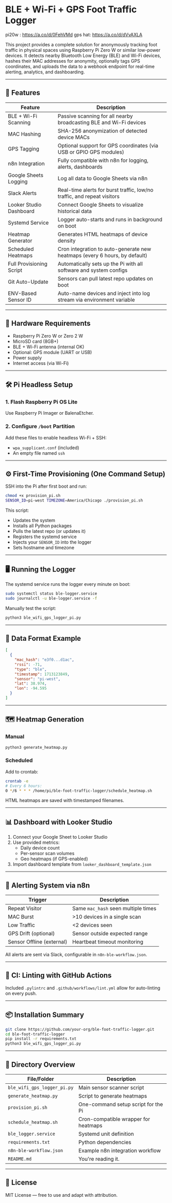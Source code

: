 # BLE + Wi-Fi + GPS Foot Traffic Logger

pi20w : https://a.co/d/0FehVMd
gps hat: https://a.co/d/dVvAXLA


This project provides a complete solution for anonymously tracking foot traffic in physical spaces using Raspberry Pi Zero W or similar low-power devices. It detects nearby Bluetooth Low Energy (BLE) and Wi-Fi devices, hashes their MAC addresses for anonymity, optionally tags GPS coordinates, and uploads the data to a webhook endpoint for real-time alerting, analytics, and dashboarding.

---

## 🚀 Features

| Feature                     | Description                                                                 |
|----------------------------|-----------------------------------------------------------------------------|
| BLE + Wi-Fi Scanning       | Passive scanning for all nearby broadcasting BLE and Wi-Fi devices         |
| MAC Hashing                | SHA-256 anonymization of detected device MACs                               |
| GPS Tagging                | Optional support for GPS coordinates (via USB or GPIO GPS modules)          |
| n8n Integration            | Fully compatible with n8n for logging, alerts, dashboards                   |
| Google Sheets Logging      | Log all data to Google Sheets via n8n                                        |
| Slack Alerts               | Real-time alerts for burst traffic, low/no traffic, and repeat visitors     |
| Looker Studio Dashboard    | Connect Google Sheets to visualize historical data                          |
| Systemd Service            | Logger auto-starts and runs in background on boot                           |
| Heatmap Generator          | Generates HTML heatmaps of device density                                   |
| Scheduled Heatmaps         | Cron integration to auto-generate new heatmaps (every 6 hours, by default) |
| Full Provisioning Script   | Automatically sets up the Pi with all software and system configs           |
| Git Auto-Update            | Sensors can pull latest repo updates on boot                                |
| ENV-Based Sensor ID        | Auto-name devices and inject into log stream via environment variable       |

---

## 🧰 Hardware Requirements

- Raspberry Pi Zero W or Zero 2 W
- MicroSD card (8GB+)
- BLE + Wi-Fi antenna (internal OK)
- Optional: GPS module (UART or USB)
- Power supply
- Internet access (via Wi-Fi)

---

## 🛠 Pi Headless Setup

### 1. Flash Raspberry Pi OS Lite
Use Raspberry Pi Imager or BalenaEtcher.

### 2. Configure `/boot` Partition
Add these files to enable headless Wi-Fi + SSH:
- `wpa_supplicant.conf` (included)
- An empty file named `ssh`

---

## ⚙️ First-Time Provisioning (One Command Setup)

SSH into the Pi after first boot and run:

```bash
chmod +x provision_pi.sh
SENSOR_ID=pi-west TIMEZONE=America/Chicago ./provision_pi.sh
```

This script:
- Updates the system
- Installs all Python packages
- Pulls the latest repo (or updates it)
- Registers the systemd service
- Injects your `SENSOR_ID` into the logger
- Sets hostname and timezone

---

## 🖥 Running the Logger

The systemd service runs the logger every minute on boot:
```bash
sudo systemctl status ble-logger.service
sudo journalctl -u ble-logger.service -f
```

Manually test the script:
```bash
python3 ble_wifi_gps_logger_pi.py
```

---

## 📡 Data Format Example

```json
[
  {
    "mac_hash": "e3f0...d1ac",
    "rssi": -71,
    "type": "ble",
    "timestamp": 1713123849,
    "sensor": "pi-west",
    "lat": 38.974,
    "lon": -94.595
  }
]
```

---

## 🗺️ Heatmap Generation

### Manual
```bash
python3 generate_heatmap.py
```

### Scheduled
Add to crontab:
```bash
crontab -e
# Every 6 hours:
0 */6 * * * /home/pi/ble-foot-traffic-logger/schedule_heatmap.sh
```

HTML heatmaps are saved with timestamped filenames.

---

## 📊 Dashboard with Looker Studio

1. Connect your Google Sheet to Looker Studio
2. Use provided metrics:
   - Daily device count
   - Per-sensor scan volumes
   - Geo heatmaps (if GPS-enabled)
3. Import dashboard template from `looker_dashboard_template.json`

---

## 🔔 Alerting System via n8n

| Trigger                    | Description                          |
|----------------------------|--------------------------------------|
| Repeat Visitor             | Same `mac_hash` seen multiple times |
| MAC Burst                  | >10 devices in a single scan         |
| Low Traffic                | <2 devices seen                     |
| GPS Drift (optional)       | Sensor outside expected range       |
| Sensor Offline (external)  | Heartbeat timeout monitoring        |

All alerts are sent via Slack, configurable in `n8n-ble-workflow.json`.

---

## 🧪 CI: Linting with GitHub Actions

Included `.pylintrc` and `.github/workflows/lint.yml` allow for auto-linting on every push.

---

## 📦 Installation Summary

```bash
git clone https://github.com/your-org/ble-foot-traffic-logger.git
cd ble-foot-traffic-logger
pip install -r requirements.txt
python3 ble_wifi_gps_logger_pi.py
```

---

## 📁 Directory Overview

| File/Folder                | Description                              |
|---------------------------|------------------------------------------|
| `ble_wifi_gps_logger_pi.py` | Main sensor scanner script              |
| `generate_heatmap.py`     | Script to generate heatmaps               |
| `provision_pi.sh`         | One-command setup script for the Pi       |
| `schedule_heatmap.sh`     | Cron-compatible wrapper for heatmaps      |
| `ble_logger.service`      | Systemd unit definition                   |
| `requirements.txt`        | Python dependencies                       |
| `n8n-ble-workflow.json`   | Example n8n integration workflow          |
| `README.md`               | You're reading it.                        |

---

## 📝 License

MIT License — free to use and adapt with attribution.
